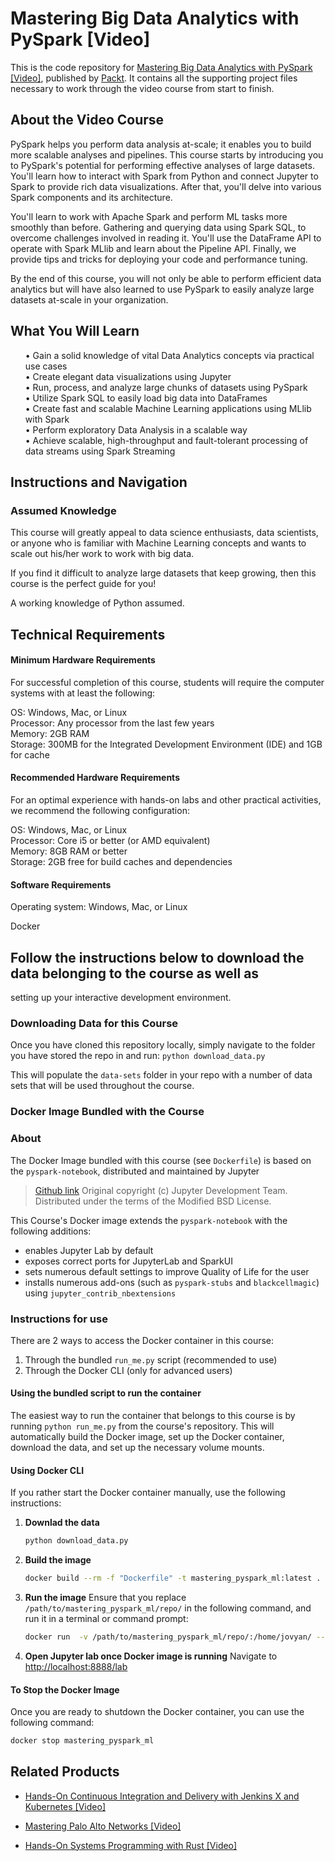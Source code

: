 # Mastering Big Data Analytics with PySpark [Video]
This is the code repository for [Mastering Big Data Analytics with PySpark [Video]]( https://www.packtpub.com/data/mastering-big-data-analytics-with-pyspark-video), published by [Packt](https://www.packtpub.com/?utm_source=github ). It contains all the supporting project files necessary to work through the video course from start to finish.<br/>


## About the Video Course
PySpark helps you perform data analysis at-scale; it enables you to build more scalable analyses and pipelines. This course starts by introducing you to PySpark's potential for performing effective analyses of large datasets. You'll learn how to interact with Spark from Python and connect Jupyter to Spark to provide rich data visualizations. After that, you'll delve into various Spark components and its architecture.

You'll learn to work with Apache Spark and perform ML tasks more smoothly than before. Gathering and querying data using Spark SQL, to overcome challenges involved in reading it. You'll use the DataFrame API to operate with Spark MLlib and learn about the Pipeline API. Finally, we provide tips and tricks for deploying your code and performance tuning.

By the end of this course, you will not only be able to perform efficient data analytics but will have also learned to use PySpark to easily analyze large datasets at-scale in your organization. <br/>

<H2>What You Will Learn</H2>
<DIV class>

<UL>
• Gain a solid knowledge of vital Data Analytics concepts via practical use cases<br/>
• Create elegant data visualizations using Jupyter<br/>
• Run, process, and analyze large chunks of datasets using PySpark<br/>
• Utilize Spark SQL to easily load big data into DataFrames<br/>
• Create fast and scalable Machine Learning applications using MLlib with Spark<br/>
• Perform exploratory Data Analysis in a scalable way<br/>
• Achieve scalable, high-throughput and fault-tolerant processing of data streams using Spark Streaming<br/>
</LI></UL></DIV>

## Instructions and Navigation
### Assumed Knowledge
This course will greatly appeal to data science enthusiasts, data scientists, or anyone who is familiar with Machine Learning concepts and wants to scale out his/her work to work with big data.

If you find it difficult to analyze large datasets that keep growing, then this course is the perfect guide for you!

A working knowledge of Python assumed.

## Technical Requirements <br/>
#### Minimum Hardware Requirements
For successful completion of this course, students will require the computer systems with at least the following:

OS: Windows, Mac, or Linux<br/>
Processor: Any processor from the last few years<br/>
Memory: 2GB RAM<br/>
Storage: 300MB for the Integrated Development Environment (IDE) and 1GB for cache<br/>

#### Recommended Hardware Requirements <br/>
For an optimal experience with hands-on labs and other practical activities, we recommend the following configuration:

OS: Windows, Mac, or Linux<br/>
Processor: Core i5 or better (or AMD equivalent)<br/>
Memory: 8GB RAM or better<br/>
Storage:  2GB free for build caches and dependencies<br/>

#### Software Requirements<br/>

Operating system: Windows, Mac, or Linux<br/>

Docker<br/>

## Follow the instructions below to download the data belonging to the course as well as
 setting up your interactive development environment.

### Downloading Data for this Course

Once you have cloned this repository locally, simply navigate to the folder you have
 stored the repo in and run:
```python download_data.py```

This will populate the `data-sets` folder in your repo with a number of data sets that
 will be used throughout the course.

### Docker Image Bundled with the Course

### About

The Docker Image bundled with this course (see `Dockerfile`) is based on the
`pyspark-notebook`, distributed and maintained by Jupyter
> [Github link](https://github.com/jupyter/docker-stacks/blob/master/pyspark-notebook/Dockerfile)
> Original copyright (c) Jupyter Development Team. Distributed under the terms of the
Modified BSD License.

This Course's Docker image extends the `pyspark-notebook` with the following additions:
- enables Jupyter Lab by default
- exposes correct ports for JupyterLab and SparkUI
- sets numerous default settings to improve Quality of Life for the user
- installs numerous add-ons (such as `pyspark-stubs` and `blackcellmagic`) using
  `jupyter_contrib_nbextensions`

### Instructions for use

There are 2 ways to access the Docker container in this course:
1. Through the bundled `run_me.py` script (recommended to use)
2. Through the Docker CLI (only for advanced users)

#### Using the bundled script to run the container

The easiest way to run the container that belongs to this course is by running
 ```python run_me.py``` from the course's repository. This will automatically
 build the Docker image, set up the Docker container, download the data, and set up the
 necessary volume mounts.

#### Using Docker CLI

If you rather start the Docker container manually, use the following instructions:

1. __Downlad the data__
    ```bash
    python download_data.py
    ```

2. __Build the image__
    ```bash
    docker build --rm -f "Dockerfile" -t mastering_pyspark_ml:latest .
    ```

3. __Run the image__
Ensure that you replace `/path/to/mastering_pyspark_ml/repo/` in the following command, and run it in a terminal or command prompt:
    ```bash
    docker run  -v /path/to/mastering_pyspark_ml/repo/:/home/jovyan/ --rm -d -p 8888:8888 -p 4040:4040 --name mastering_pyspark_ml mastering_pyspark_ml .
    ```

4. __Open Jupyter lab once Docker image is running__
Navigate to [http://localhost:8888/lab](http://localhost:8888/lab?token=masteringpysparkml)

#### To Stop the Docker Image
Once you are ready to shutdown the Docker container, you can use the following command:
```bash
docker stop mastering_pyspark_ml
```

## Related Products
* [Hands-On Continuous Integration and Delivery with Jenkins X and Kubernetes [Video]](https://www.packtpub.com/cloud-networking/hands-on-continuous-integration-and-delivery-with-jenkins-x-and-kubernetes-video)

* [Mastering Palo Alto Networks [Video]](https://www.packtpub.com/networking-and-servers/mastering-palo-alto-networks-video)

* [Hands-On Systems Programming with Rust [Video]](https://www.packtpub.com/programming/hands-on-systems-programming-with-rust-video)
